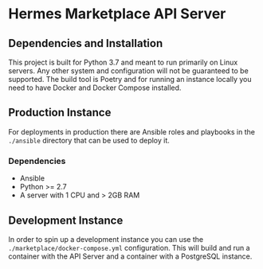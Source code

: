 # Hermes Marketplace API Server

## Dependencies and Installation

This project is built for Python 3.7 and meant to run primarily on Linux
servers. Any other system and configuration will not be guaranteed to be
supported. The build tool is Poetry and for running an instance locally
you need to have Docker and Docker Compose installed.

## Production Instance

For deployments in production there are Ansible roles and playbooks in the
`./ansible` directory that can be used to deploy it.

### Dependencies

- Ansible
- Python >= 2.7
- A server with 1 CPU and > 2GB RAM

## Development Instance

In order to spin up a development instance you can use the
`./marketplace/docker-compose.yml` configuration. This will build and run a
container with the API Server and a container with a PostgreSQL instance.